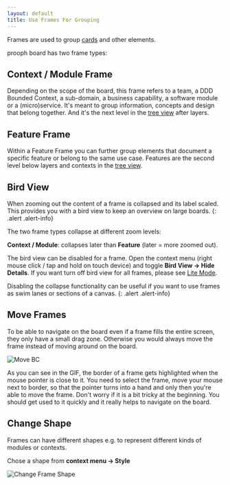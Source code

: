 ```yaml
---
layout: default
title: Use Frames For Grouping
---
```


Frames are used to group [cards]({{site.baseurl}}/board_workspace/Cards.html) and other elements.

prooph board has two frame types:

## Context / Module Frame

Depending on the scope of the board, this frame refers to a team, a DDD Bounded Context, a sub-domain, a business capability, a software module or a (micro)service. It's meant to group information, concepts and design that belong together. And it's the next level in the [tree view]({{site.baseurl}}/board_workspace/Tree-View.html) after layers.

## Feature Frame
Within a Feature Frame you can further group elements that document a specific feature or belong to the same use case. Features are the second level below layers and contexts in the [tree view]({{site.baseurl}}/board_workspace/Tree-View.html).

## Bird View

When zooming out the content of a frame is collapsed and its label scaled. This provides you with a bird view to keep an overview on large boards.
{: .alert .alert-info}

The two frame types collapse at different zoom levels:

**Context / Module**: collapses later than **Feature** (later = more zoomed out).

The bird view can be disabled for a frame. Open the context menu (right mouse click / tap and hold on touch device) and toggle **Bird View -> Hide Details**.
If you want turn off bird view for all frames, please see [Lite Mode]({{site.baseurl}}/board_workspace/Lite-Mode.html).

Disabling the collapse functionality can be useful if you want to use frames as swim lanes or sections of a canvas.
{: .alert .alert-info}

## Move Frames

To be able to navigate on the board even if a frame fills the entire screen, they only have a small drag zone. Otherwise you would always move the frame instead of moving around on the board.

<img src="{{site.baseurl}}/assets/images/bc_move.gif" alt="Move BC" />

As you can see in the GIF, the border of a frame gets highlighted when the mouse pointer is close to it. You need to select the frame, move your mouse next to border, so that the pointer turns into a hand and only then you're able to move the frame. Don't worry if it is a bit tricky at the beginning. You should get used to it quickly and it really helps to navigate on the board.

## Change Shape

Frames can have different shapes e.g. to represent different kinds of modules or contexts.

Chose a shape from **context menu -> Style**

<img src="{{site.baseurl}}/assets/images/frames_change_shape.gif" alt="Change Frame Shape" />
